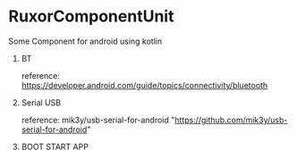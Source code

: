 # RuxorComponentUnit

Some Component for android using kotlin

1. BT

   reference: https://developer.android.com/guide/topics/connectivity/bluetooth

2. Serial USB
   
   reference: mik3y/usb-serial-for-android "https://github.com/mik3y/usb-serial-for-android"

3. BOOT START APP

